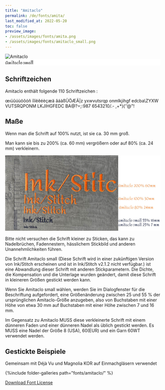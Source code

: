 ```yaml
---
title: "Amitaclo"
permalink: /de/fonts/amita/
last_modified_at: 2022-05-20
toc: false
preview_image: 
- /assets/images/fonts/amita.png
- /assets/images/fonts/amitaclo_small.png
---
```

![Amitaclo](/assets/images/fonts/amita.png)
![Amitaclo small](/assets/images/fonts/amitaclo_small.png)

## Schriftzeichen
Amitaclo enthält folgende 110 Schriftzeichen :

œıüûúùöôóñ
ïîíëêéèçæä
âáàßÜÖÆÄ|z
yxwvutsrqp
onmlkjihgf
edcba\ZYXW
VUTSRQPONM
LKJIHGFEDC
BA@?=;:987
6543210/.-
,+*)('’@"!




## Maße

Wenn man die Schrift auf 100% nutzt, ist sie ca. 30 mm groß.

Man kann sie bis zu 200% (ca. 60 mm) vergrößern oder auf 80% (ca. 24  mm) verkleinern.

![Dimensions Amitaclo](/assets/images/fonts/Sizing/amitaclosizing.jpg)

Bitte nicht versuchen die Schrift kleiner zu Sticken, das kann zu Nadelbrüchen, Fadennestern, hässlichem Stickbild und anderen Unannehmlichkeiten führen. 

Die Schrift Amitaclo small (Diese Schrift wird in einer zukünftigen Version von Ink/Stitch erscheinen und ist in Ink/Stitch v2.1.2 nicht verfügbar.) ist eine Abwandlung dieser Schrift mit anderen Stickparametern. Die Dichte, die Kompensation und die Unterlage wurden geändert, damit diese Schrift in kleineren Größen gestickt werden kann.

Wenn Sie Amitaclo small wählen, werden Sie im Dialogfenster für die Beschriftung aufgefordert, eine Größenänderung zwischen 25 und 55 % der ursprünglichen Amitaclo-Größe anzugeben, also von Buchstaben mit einer Höhe von etwa 30 mm auf Buchstaben mit einer Höhe zwischen 7 und 16 mm.

Im Gegensatz zu Amitaclo MUSS diese verkleinerte Schrift mit einem dünneren Faden und einer dünneren Nadel als üblich gestickt werden. Es MUSS eine Nadel der Größe 8 (USA), 60(EUR) und ein Garn 60WT verwendet werden.

## Gestickte Beispiele

Gemeinsam mit Déjà Vu und Magnolia KOR auf Einmachgläsern verwendet

{%include folder-galleries path="fonts/amitaclo/" %}

[Download Font License](https://github.com/inkstitch/inkstitch/tree/main/fonts/amitaclo/LICENSE)
